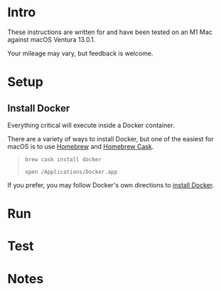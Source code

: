 # Intro
These instructions are written for and have been tested on an M1 Mac against macOS Ventura 13.0.1.  

Your mileage may vary, but feedback is welcome.

# Setup
## Install Docker
Everything critical will execute inside a Docker container.

There are a variety of ways to install Docker, but one of the easiest for macOS is to use [Homebrew](http://brew.sh/) and [Homebrew Cask](http://caskroom.io/).

> `brew cask install docker`
> 
> `open /Applications/Docker.app`

If you prefer, you may follow Docker's own directions to [install Docker](https://docs.docker.com/get-docker/).

# Run

# Test

# Notes
